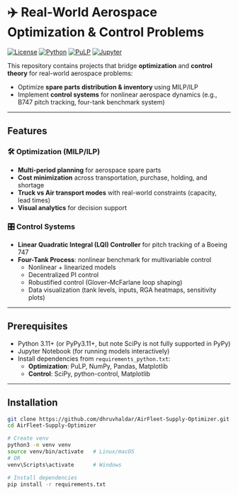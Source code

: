 # ✈️ Real-World Aerospace Optimization & Control Problems

[![License](https://img.shields.io/badge/License-MIT-blue.svg)](https://opensource.org/licenses/MIT)
[![Python](https://img.shields.io/badge/Python-3.8%2B-blue)](https://www.python.org/)
[![PuLP](https://img.shields.io/badge/PuLP-2.7.0-blue)](https://coin-or.github.io/pulp/)
[![Jupyter](https://img.shields.io/badge/Jupyter-Notebook-orange)](https://jupyter.org/)

This repository contains projects that bridge **optimization** and **control theory** for real-world aerospace problems:
- Optimize **spare parts distribution & inventory** using MILP/ILP  
- Implement **control systems** for nonlinear aerospace dynamics (e.g., B747 pitch tracking, four-tank benchmark system)  

---

## Features

### 🛠 Optimization (MILP/ILP)
- **Multi-period planning** for aerospace spare parts  
- **Cost minimization** across transportation, purchase, holding, and shortage  
- **Truck vs Air transport modes** with real-world constraints (capacity, lead times)  
- **Visual analytics** for decision support  

### 🎛 Control Systems
- **Linear Quadratic Integral (LQI) Controller** for pitch tracking of a Boeing 747  
- **Four-Tank Process**: nonlinear benchmark for multivariable control  
  - Nonlinear + linearized models  
  - Decentralized PI control  
  - Robustified control (Glover–McFarlane loop shaping)  
  - Data visualization (tank levels, inputs, RGA heatmaps, sensitivity plots)  

---

## Prerequisites

- Python 3.11+ (or PyPy3.11+, but note SciPy is not fully supported in PyPy)  
- Jupyter Notebook (for running models interactively)  
- Install dependencies from `requirements_python.txt`:
  - **Optimization**: PuLP, NumPy, Pandas, Matplotlib  
  - **Control**: SciPy, python-control, Matplotlib  

---

## Installation

```bash
git clone https://github.com/dhruvhaldar/AirFleet-Supply-Optimizer.git
cd AirFleet-Supply-Optimizer

# Create venv
python3 -m venv venv
source venv/bin/activate   # Linux/macOS
# OR
venv\Scripts\activate      # Windows

# Install dependencies
pip install -r requirements.txt
